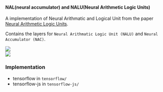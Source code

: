 #### NAL(neural accumulator) and NALU(Neural Arithmetic Logic Units)

A implementation of Neural Arithmatic and Logical Unit from the paper [Neural Arithmetic Logic Units](https://arxiv.org/abs/1808.00508).

Contains the layers for `Neural Arithmatic Logic Unit (NALU)` and `Neural Accumulator (NAC)`.

![](https://github.com/kevinzakka/NALU-pytorch/blob/master/imgs/arch.png)  
![](https://hulk89.github.io/resources/045C921D000AE10CBC28A260089F721C.png)

### Implementation
- tensorflow in `tensorflow/`
- tensorflow-js in `tensorflow-js/`